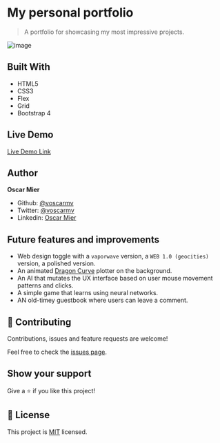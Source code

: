 # My personal portfolio

> A portfolio for showcasing my most impressive projects.

![image](https://user-images.githubusercontent.com/2739245/90671737-bc09b000-e21a-11ea-9e31-132127f261f8.png)

## Built With

- HTML5
- CSS3
- Flex
- Grid
- Bootstrap 4

## Live Demo

[Live Demo Link](https://voscarmv.github.io/portfolio/)

## Author

**Oscar Mier**
- Github: [@voscarmv](https://github.com/voscarmv)
- Twitter: [@voscarmv](https://twitter.com/voscarmv)
- Linkedin: [Oscar Mier](https://www.linkedin.com/in/oscar-mier-072984196/) 

## Future features and improvements

- Web design toggle with a `vaporwave` version, a `WEB 1.0 (geocities)` version, a polished version.
- An animated [Dragon Curve](https://en.wikipedia.org/wiki/Dragon_curve) plotter on the background.
- An AI that mutates the UX interface based on user mouse movement patterns and clicks.
- A simple game that learns using neural networks.
- AN old-timey guestbook where users can leave a comment.

## 🤝 Contributing

Contributions, issues and feature requests are welcome!

Feel free to check the [issues page](../../issues/).

## Show your support

Give a ⭐️ if you like this project!

## 📝 License

This project is [MIT](lic.url) licensed.
